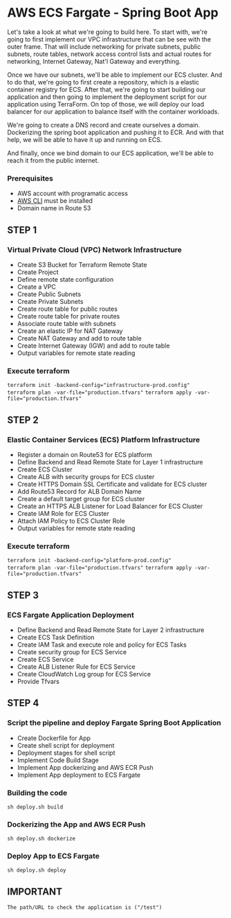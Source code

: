 # AWS ECS Fargate - Spring Boot App

<a ref="Architecture.png" target="_blank"> </a>




Let's take a look at what we're going to build here. To start with, we're going to first implement our VPC infrastructure that can be see with the outer frame.  That will include networking for private subnets, public subnets, route tables, network access control lists and actual routes for networking, Internet Gateway, Nat'l Gateway and everything. 

Once we have our subnets, we'll be able to implement our ECS cluster. And to do that, we're going to first create a repository, which is a elastic container registry for ECS. After that, we're going to start building our application and then going to implement the deployment script for our application using TerraForm. On top of those, we will deploy our load balancer for our application to balance itself with the container workloads.

We're going to create a DNS record and create ourselves a domain. Dockerizing the spring boot application and pushing it to ECR. And with that help, we will be able to have it up and running on ECS.

And finally, once we bind domain to our ECS application, we'll be able to reach it from the public internet.


### Prerequisites
- AWS account with programatic access
- [AWS CLI](https://aws.amazon.com/cli/) must be installed
- Domain name in Route 53  


## STEP 1

### Virtual Private Cloud (VPC) Network Infrastructure 
- Create S3 Bucket for Terraform Remote State
- Create Project
- Define remote state configuration
- Create a VPC
- Create Public Subnets
- Create Private Subnets
- Create route table for public routes
- Create route table for private routes
- Associate route table with subnets
- Create an elastic IP for NAT Gateway
- Create NAT Gateway and add to route table
- Create Internet Gateway (IGW) and add to route table
- Output variables for remote state reading


### Execute terraform
`terraform init -backend-config="infrastructure-prod.config"`  
`terraform plan -var-file="production.tfvars"`
`terraform apply -var-file="production.tfvars"`      


## STEP 2

### Elastic Container Services (ECS) Platform Infrastructure 
- Register a domain on Route53 for ECS platform
- Define Backend and Read Remote State for Layer 1 infrastructure
- Create ECS Cluster
- Create ALB with security groups for ECS cluster
- Create HTTPS Domain SSL Certificate and validate for ECS cluster
- Add Route53 Record for ALB Domain Name
- Create a default target group for ECS cluster
- Create an HTTPS ALB Listener for Load Balancer for ECS Cluster
- Create IAM Role for ECS Cluster
- Attach IAM Policy to ECS Cluster Role
- Output variables for remote state reading

### Execute terraform
`terraform init -backend-config="platform-prod.config"`  
`terraform plan -var-file="production.tfvars"`
`terraform apply -var-file="production.tfvars"` 


## STEP 3

### ECS Fargate Application Deployment
- Define Backend and Read Remote State for Layer 2 infrastructure
- Create ECS Task Definition
- Create IAM Task and execute role and policy for ECS Tasks
- Create security group for ECS Service
- Create ECS Service
- Create ALB Listener Rule for ECS Service
- Create CloudWatch Log group for ECS Service
- Provide Tfvars


## STEP 4

### Script the pipeline and deploy Fargate Spring Boot Application
- Create Dockerfile for App
- Create shell script for deployment
- Deployment stages for shell script
- Implement Code Build Stage
- Implement App dockerizing and AWS ECR Push
- Implement App deployment to ECS Fargate

### Building the code
`sh deploy.sh build`  

### Dockerizing the App and AWS ECR Push
`sh deploy.sh dockerize`

### Deploy App to ECS Fargate
`sh deploy.sh deploy`


## IMPORTANT

```
The path/URL to check the application is ("/test") 
```